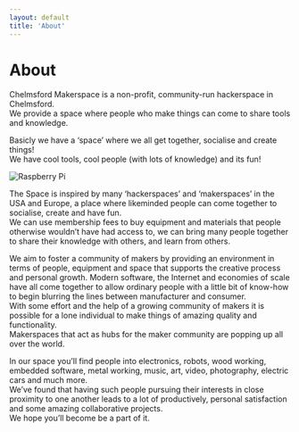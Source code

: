 ```yaml
---
layout: default
title: 'About'
---
```


# About #

Chelmsford Makerspace is a non-profit, community-run hackerspace in Chelmsford.  
We provide a space where people who make things can come to share tools and knowledge.

Basicly we have a ‘space’ where we all get together, socialise and create things!  
We have cool tools, cool people (with lots of knowledge) and its fun!

![Raspberry Pi](http://chelmsfordmakerspace.co.uk/wp-content/uploads/2012/05/Untitled-2.png)

The Space is inspired by many ‘hackerspaces’ and ‘makerspaces’ in the USA and Europe, a place where likeminded people can come together to socialise, create and have fun.  
We can use membership fees to buy equipment and materials that people otherwise wouldn’t have had access to, we can bring many people together to share their knowledge with others, and learn from others.

We aim to foster a community of makers by providing an environment in terms of people, equipment and space that supports the creative process and personal growth. Modern software, the Internet and economies of scale have all come together to allow ordinary people with a little bit of know-how to begin blurring the lines between manufacturer and consumer.  
With some effort and the help of a growing community of makers it is possible for a lone individual to make things of amazing quality and functionality.  
Makerspaces that act as hubs for the maker community are popping up all over the world.

In our space you’ll find people into electronics, robots, wood working, embedded software, metal working, music, art, video, photography, electric cars and much more.  
We’ve found that having such people pursuing their interests in close proximity to one another leads to a lot of productively, personal satisfaction and some amazing collaborative projects.  
We hope you’ll become be a part of it.